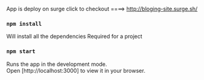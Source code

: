 App is deploy on surge click to checkout ====> http://bloging-site.surge.sh/

### `npm install`

Will install all the dependencies Required for a project

### `npm start`

Runs the app in the development mode.\
Open [http://localhost:3000] to view it in your browser.

